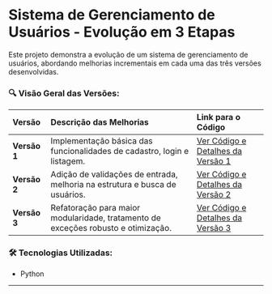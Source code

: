 # Sistema de Gerenciamento de Usuários - Evolução em 3 Etapas

Este projeto demonstra a evolução de um sistema de gerenciamento de usuários, abordando melhorias incrementais em cada uma das três versões desenvolvidas.

### 🔍 Visão Geral das Versões:

| Versão    | Descrição das Melhorias                                                                                | Link para o Código                                        |
| :-------- | :----------------------------------------------------------------------------------------------------- | :-------------------------------------------------------- |
| **Versão 1** | Implementação básica das funcionalidades de cadastro, login e listagem.                               | [Ver Código e Detalhes da Versão 1](versao_1/README.md) |
| **Versão 2** | Adição de validações de entrada, melhoria na estrutura e busca de usuários.                           | [Ver Código e Detalhes da Versão 2](versao_2/README.md) |
| **Versão 3** | Refatoração para maior modularidade, tratamento de exceções robusto e otimização.                  | [Ver Código e Detalhes da Versão 3](versao_3/README.md) |

### 🛠️ Tecnologias Utilizadas:
* Python

---

